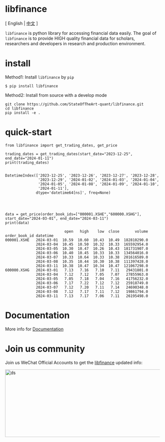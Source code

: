 # libfinance
\[ English | [中文](README_zh.md) \]

`libfinance` is python library for accessing financial data easily. The goal of `libfinance` is to provide HIGH quality financial data for scholars, researchers and developers in research and production environment.


# install

Method1: Install `libfinance` by `pip`

``` {.sourceCode .bash}
$ pip install libfinance
```

Method2: Install from source with a develop mode
~~~
git clone https://github.com/StateOfTheArt-quant/libfinance.git
cd libfinance
pip install -e .
~~~

# quick-start

~~~
from libfinance import get_trading_dates, get_price

trading_dates = get_trading_dates(start_date="2023-12-25", end_date="2024-01-11")
print(trading_dates)


DatetimeIndex(['2023-12-25', '2023-12-26', '2023-12-27', '2023-12-28',
               '2023-12-29', '2024-01-02', '2024-01-03', '2024-01-04',
               '2024-01-05', '2024-01-08', '2024-01-09', '2024-01-10',
               '2024-01-11'],
              dtype='datetime64[ns]', freq=None)
              



data = get_price(order_book_ids=["000001.XSHE","600000.XSHG"], start_date="2024-03-01", end_date="2024-03-11")
print(data)
        
                           open   high    low  close       volume
order_book_id datetime                                           
000001.XSHE   2024-03-01  10.59  10.60  10.43  10.49  182810290.0
              2024-03-04  10.45  10.50  10.32  10.33  165592954.0
              2024-03-05  10.30  10.47  10.26  10.43  181731907.0
              2024-03-06  10.40  10.45  10.33  10.33  134564016.0
              2024-03-07  10.33  10.64  10.33  10.38  201616589.0
              2024-03-08  10.35  10.44  10.30  10.38  111397428.0
              2024-03-11  10.38  10.47  10.34  10.47  121067298.0
600000.XSHG   2024-03-01   7.13   7.16   7.10   7.11   29431801.0
              2024-03-04   7.12   7.12   7.05   7.07   27855963.0
              2024-03-05   7.05   7.18   7.04   7.16   41756232.0
              2024-03-06   7.17   7.22   7.12   7.12   25918749.0
              2024-03-07   7.12   7.20   7.11   7.14   24690348.0
              2024-03-08   7.12   7.17   7.11   7.12   19861794.0
              2024-03-11   7.13   7.17   7.06   7.11   26195498.0
~~~

# Documentation

More info for [Documentation](https://libfinance.readthedocs.io/zh/latest/)


# Join us community

Join us WeChat Official Accounts to get the [libfinance](https://github.com/StateOfTheArt-quant/libfinance) updated info:

<div>
    <img alt="ds" src="/docs/source/_static/img/code.png" width="600" height="220">
</div>


